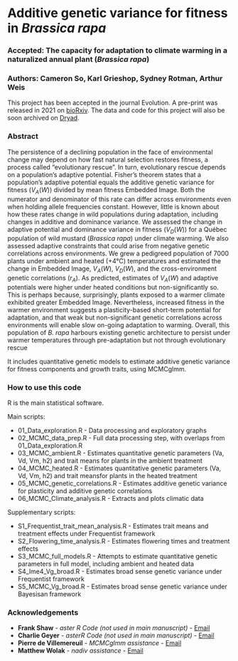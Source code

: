 # Additive genetic variance for fitness in _Brassica rapa_

### Accepted: The capacity for adaptation to climate warming in a naturalized annual plant (_Brassica rapa_)
### Authors: Cameron So, Karl Grieshop, Sydney Rotman, Arthur Weis

This project has been accepted in the journal Evolution. 
A pre-print was released in 2021 on [bioRxiv](https://www.biorxiv.org/content/10.1101/2022.10.01.510426v1). 
The data and code for this project will also be soon archived on [Dryad](datadryad.org). 

### Abstract

The persistence of a declining population in the face of environmental change may depend on how fast natural selection restores fitness, a process called “evolutionary rescue”. In turn, evolutionary rescue depends on a population’s adaptive potential. Fisher’s theorem states that a population’s adaptive potential equals the additive genetic variance for fitness (_V<sub>A</sub>_(_W_)) divided by mean fitness Embedded Image. Both the numerator and denominator of this rate can differ across environments even when holding allele frequencies constant. However, little is known about how these rates change in wild populations during adaptation, including changes in additive and dominance variance. We assessed the change in adaptive potential and dominance variance in fitness (_V<sub>D</sub>_(_W_)) for a Québec population of wild mustard (_Brassica rapa_) under climate warming. We also assessed adaptive constraints that could arise from negative genetic correlations across environments. We grew a pedigreed population of 7000 plants under ambient and heated (+4°C) temperatures and estimated the change in Embedded Image, _V<sub>A</sub>_(_W_), _V<sub>D</sub>_(_W_), and the cross-environment genetic correlations (_r<sub>A</sub>_). As predicted, estimates of _V<sub>A</sub>_(_W_) and adaptive potentials were higher under heated conditions but non-significantly so. This is perhaps because, surprisingly, plants exposed to a warmer climate exhibited greater Embedded Image. Nevertheless, increased fitness in the warmer environment suggests a plasticity-based short-term potential for adaptation, and that weak but non-significant genetic correlations across environments will enable slow on-going adaptation to warming. Overall, this population of _B. rapa_ harbours existing genetic architecture to persist under warmer temperatures through pre-adaptation but not through evolutionary rescue

It includes quantitative genetic models to estimate additive genetic variance for fitness components and growth traits, using MCMCglmm. 

### How to use this code

R is the main statistical software.

Main scripts:
- 01_Data_exploration.R - Data processing and exploratory graphs
- 02_MCMC_data_prep.R - Full data processing step, with overlaps from 01_Data_exploration.R
- 03_MCMC_ambient.R - Estimates quantitative genetic parameters (Va, Vd, Vm, h2) and trait means for plants in the ambient treatment
- 04_MCMC_heated.R - Estimates quantitative genetic parameters (Va, Vd, Vm, h2) and trait meansfor plants in the heated treatment
- 05_MCMC_genetic_correlations.R - Estimates additive genetic variance for plasticity and additive genetic correlations
- 06_MCMC_Climate_analysis.R - Extracts and plots climatic data

Supplementary scripts:
- S1_Frequentist_trait_mean_analysis.R - Estimates trait means and treatment effects under Frequentist framework
- S2_Flowering_time_analysis.R - Estimates flowering times and treatment effects
- S3_MCMC_full_models.R - Attempts to estimate quantitative genetic parameters in full model, including ambient and heated data
- S4_lme4_Vg_broad.R - Estimates broad sense genetic variance under Frequentist framework
- S5_MCMC_Vg_broad.R - Estimates broad sense genetic variance under Bayesisan framework

### Acknowledgements
 
* **Frank Shaw** - *aster R Code (not used in main manuscript)* - [Email](mailto:fshaw314@gmail.com?subject=[GitHub]%20Source%20Han%20Sans)
* **Charlie Geyer** - *asterR Code (not used in main manuscript)* - [Email](mailto:geyer@umn.edu?subject=[GitHub]%20Source%20Han%20Sans)
* **Pierre de Villemereuil** - *MCMCglmm assistance* - [Email](mailto:pierre.de-villemereuil@mnhn.fr?subject=[GitHub]%20Source%20Han%20Sans)
* **Matthew Wolak** - *nadiv assistance* - [Email](mailto:terps@auburn.edu?subject=[GitHub]%20Source%20Han%20Sans)
